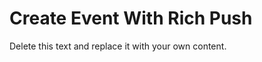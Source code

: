                           

Create Event With Rich Push
===========================

Delete this text and replace it with your own content.
